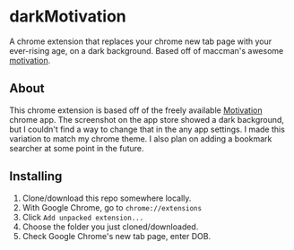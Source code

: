 darkMotivation
==============

A chrome extension that replaces your chrome new tab page with your ever-rising
age, on a dark background. Based off of maccman's awesome
[motivation](https://github.com/maccman/motivation).

## About

This chrome extension is based off of the freely available
[Motivation](https://chrome.google.com/webstore/detail/motivation/ofdgfpchbidcgncgfpdlpclnpaemakoj)
chrome app. The screenshot on the app store showed a dark background, but I
couldn't find a way to change that in the any app settings. I made this
variation to match my chrome theme. I also plan on adding a bookmark searcher
at some point in the future.

## Installing

1. Clone/download this repo somewhere locally.
2. With Google Chrome, go to `chrome://extensions`
3. Click `Add unpacked extension...`
4. Choose the folder you just cloned/downloaded.
5. Check Google Chrome's new tab page, enter DOB.
